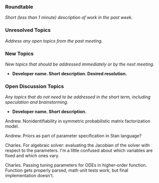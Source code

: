 ### Roundtable
_Short (less than 1 minute) description of work in the past week._

### Unresolved Topics
_Address any open topics from the past meeting._

### New Topics
_New topics that should be addressed immediately or by the next
meeting._

* __Developer name.  Short description.  Desired resolution.__

### Open Discussion Topics
_Any topics that do not need to be addressed in the short term,
including speculation and brainstorming._

* __Developer name.  Short description.__

Andrew.  Nonidentifiability in symmetric probabilistic matrix factorization model.

Andrew.  Priors as part of parameter specification in Stan language?

Charles. For algebraic solver: evaluating the Jacobian of the solver with respect to the parameters. I'm a little confused about which variables are fixed and which ones vary.

Charles. Passing tuning parameters for ODEs in higher-order function. Function gets properly parsed, math unit tests work, but final implementation doesn't.

